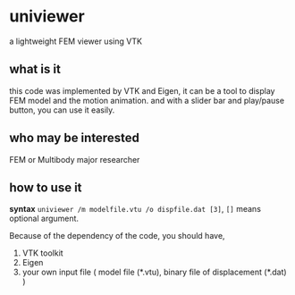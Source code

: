 # univiewer
a lightweight FEM viewer using VTK

## what is it
this code was implemented by VTK and Eigen, it can be a tool to display FEM model and the motion animation. and with a slider bar and play/pause button, you can use it easily.

## who may be interested
FEM or Multibody major researcher

## how to use it
**syntax**   `univiewer /m modelfile.vtu /o dispfile.dat [3]`, `[]` means optional argument.

Because of the dependency of the code, you should have,  
1. VTK toolkit  
2. Eigen  
3. your own input file ( model file (\*.vtu), binary file of displacement (\*.dat) )  

